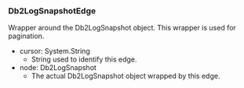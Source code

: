 ### Db2LogSnapshotEdge
Wrapper around the Db2LogSnapshot object. This wrapper is used for pagination.

- cursor: System.String
  - String used to identify this edge.
- node: Db2LogSnapshot
  - The actual Db2LogSnapshot object wrapped by this edge.
